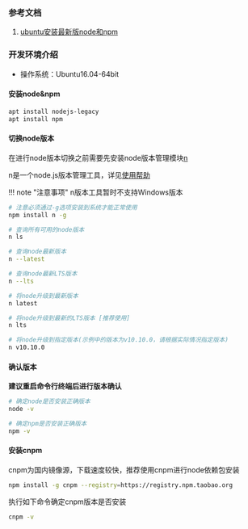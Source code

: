 ### 参考文档

1. [ubuntu安装最新版node和npm](https://www.jianshu.com/p/f2592d106aac)

### 开发环境介绍

* 操作系统：Ubuntu16.04-64bit

#### 安装node&npm

```bash
apt install nodejs-legacy
apt install npm
```

#### 切换node版本

在进行node版本切换之前需要先安装node版本管理模块[n](https://www.npmjs.com/package/n)

n是一个node.js版本管理工具，详见[使用帮助](https://www.npmjs.com/package/n#installingactivating-node-versions)

!!! note "注意事项"
    n版本工具暂时不支持Windows版本

```bash
# 注意必须通过-g选项安装到系统才能正常使用
npm install n -g

# 查询所有可用的node版本
n ls

# 查询node最新版本
n --latest

# 查询node最新LTS版本
n --lts

# 将node升级到最新版本
n latest

# 将node升级到最新的LTS版本 [推荐使用]
n lts

# 将node升级到指定版本(示例中的版本为v10.10.0，请根据实际情况指定版本)
n v10.10.0
```

#### 确认版本

**建议重启命令行终端后进行版本确认**

```bash
# 确定node是否安装正确版本
node -v

# 确定npm是否安装正确版本
npm -v
```

#### 安装cnpm

cnpm为国内镜像源，下载速度较快，推荐使用cnpm进行node依赖包安装

```bash
npm install -g cnpm --registry=https://registry.npm.taobao.org
```

执行如下命令确定cnpm版本是否安装

```bash
cnpm -v
```
